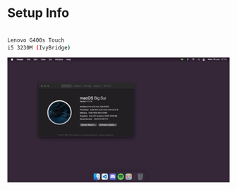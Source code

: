 # Setup Info
```bash 

Lenovo G400s Touch
i5 3230M (IvyBridge)
```
![setup](https://raw.githubusercontent.com/emal0n/hackintosh_i5/bigsur/raw/IMG_9112.JPG)
